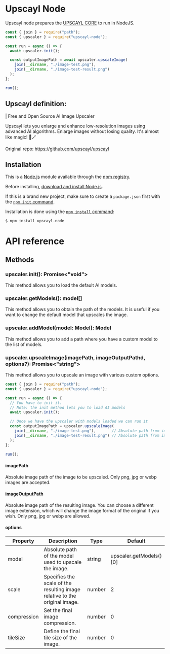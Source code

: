 # Upscayl Node
Upscayl node prepares the [UPSCAYL CORE](https://github.com/upscayl/upscayl) to run in NodeJS.

```javascript
const { join } = require("path");
const { upscaler } = require("upscayl-node");

const run = async () => {
  await upscaler.init();

  const outputImagePath = await upscaler.upscaleImage(
    join(__dirname, "./image-test.png"),
    join(__dirname, "./image-test-result.png")
  );
};

run();
```

## Upscayl definition:
| Free and Open Source AI Image Upscaler

Upscayl lets you enlarge and enhance low-resolution images using advanced AI algorithms. Enlarge images without losing quality. It's almost like magic! 🎩🪄

Original repo: https://github.com/upscayl/upscayl

## Installation

This is a [Node.js](https://nodejs.org/en/) module available through the
[npm registry](https://www.npmjs.com/).

Before installing, [download and install Node.js](https://nodejs.org/en/download/).

If this is a brand new project, make sure to create a `package.json` first with
the [`npm init` command](https://docs.npmjs.com/creating-a-package-json-file).

Installation is done using the
[`npm install` command](https://docs.npmjs.com/getting-started/installing-npm-packages-locally):

```console
$ npm install upscayl-node
```

# API reference
## Methods
### upscaler.init(): Promise<"void">
This method allows you to load the default AI models.

### upscaler.getModels(): model[]
This method allows you to obtain the path of the models. It is useful if you want to change the default model that upscales the image.

### upscaler.addModel(model: Model): Model
This method allows you to add a path where you have a custom model to the list of models.

### upscaler.upscaleImage(imagePath, imageOutputPathd, options?): Promise<"string">
This method allows you to upscale an image with various custom options.

```javascript
const { join } = require("path");
const { upscaler } = require("upscayl-node");

const run = async () => {
  // You have to init it.
  // Note: the init method lets you to load AI models
  await upscaler.init();

  // Once we have the upscaler with models loaded we can run it
  const outputImagePath = upscaler.upscaleImage(
    join(__dirname, "./image-test.png"),       // Absolute path from image to be upscaled
    join(__dirname, "./image-test-result.png") // Absolute path from image upscaled
  );
};

run();
```

#### imagePath
Absolute image path of the image to be upscaled. Only png, jpg or webp images are accepted.

#### imageOutputPath
Absolute image path of the resulting image. You can choose a different image extension, which will change the image format of the original if you wish. Only png, jpg or webp are allowed.

#### options

| Property | Description | Type | Default
| -------- | ----------- | ---- | -------
| model    | Absolute path of the model used to upscale the image. | string | upscaler.getModels()[0]
| scale    | Specifies the scale of the resulting image relative to the original image. | number | 2
| compression | Set the final image compression. | number | 0 
| tileSize | Define the final tile size of the image. | number | 0 
